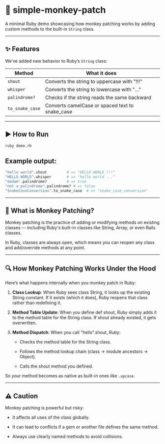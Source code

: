 # 🐒 simple-monkey-patch

A minimal Ruby demo showcasing how monkey patching works by adding custom methods to the built-in `String` class.

---

## ✨ Features

We’ve added new behavior to Ruby’s `String` class:

| Method          | What it does                         |
|-----------------|--------------------------------------|
| `shout`         | Converts the string to uppercase with "!!!" |
| `whisper`       | Converts the string to lowercase with "..." |
| `palindrome?`   | Checks if the string reads the same backward |
| `to_snake_case` | Converts camelCase or spaced text to snake_case |

---

## ▶️ How to Run

```bash
ruby demo.rb
```

## Example output:

```bash
"hello world".shout         # => "HELLO WORLD !!!"
"HELLO WORLD".whisper       # => "hello world ..."
"madam".palindrome?         # => true
"not a palindrome".palindrome? # => false
"SnakeCaseConversion".to_snake_case  # => "snake_case_conversion"
```

---

## 🧠 What is Monkey Patching?

Monkey patching is the practice of adding or modifying methods on existing classes — including Ruby's built-in classes like String, Array, or even Rails classes.

In Ruby, classes are always open, which means you can reopen any class and add/override methods at any point.

---

## 🔍 How Monkey Patching Works Under the Hood

Here’s what happens internally when you monkey patch in Ruby:

1. **Class Lookup**: When Ruby sees class String, it looks up the existing String constant. If it exists (which it does), Ruby reopens that class rather than redefining it.

2. **Method Table Update**: When you define def shout, Ruby simply adds it to the method table for the String class. If shout already existed, it gets overwritten.

3. **Method Dispatch**: When you call "hello".shout, Ruby:

    - Checks the method table for the String class.

    - Follows the method lookup chain (class → module ancestors → Object).

    - Calls the shout method you defined.

So your method becomes as native as built-in ones like `.upcase`.

---

## ⚠️ Caution

Monkey patching is powerful but risky:

 - It affects all uses of the class globally.

 - It can lead to conflicts if a gem or another file defines the same method.

 - Always use clearly named methods to avoid collisions.